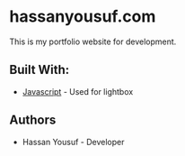# hassanyousuf.com

This is my portfolio website for development.


## Built With: 
* [Javascript](https://www.javascript.com/) - Used for lightbox


## Authors
* Hassan Yousuf - Developer

